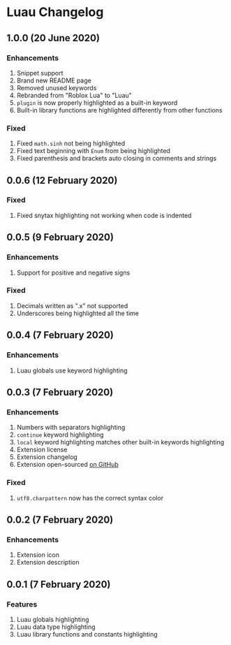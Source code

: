 # Luau Changelog

## 1.0.0 (20 June 2020)

### Enhancements

1. Snippet support
2. Brand new README page
3. Removed unused keywords
4. Rebranded from "Roblox Lua" to "Luau"
5. `plugin` is now properly highlighted as a built-in keyword
6. Built-in library functions are highlighted differently from other functions

### Fixed

1. Fixed ``math.sinh`` not being highlighted
2. Fixed text beginning with ``Enum`` from being highlighted
3. Fixed parenthesis and brackets auto closing in comments and strings

## 0.0.6 (12 February 2020)

### Fixed

1. Fixed snytax highlighting not working when code is indented

## 0.0.5 (9 February 2020)

### Enhancements

1. Support for positive and negative signs

### Fixed

1. Decimals written as ".x" not supported
2. Underscores being highlighted all the time

## 0.0.4 (7 February 2020)

### Enhancements

1. Luau globals use keyword highlighting

## 0.0.3 (7 February 2020)

### Enhancements

1. Numbers with separators highlighting
2. ``continue`` keyword highlighting
3. ``local`` keyword highlighting matches other built-in keywords highlighting
4. Extension license
5. Extension changelog
6. Extension open-sourced [on GitHub](https://github.com/UnderMyWheel/vscode-luau)

### Fixed

1. ``utf8.charpattern`` now has the correct syntax color

## 0.0.2 (7 February 2020)

### Enhancements

1. Extension icon
2. Extension description

## 0.0.1 (7 February 2020)

### Features
1. Luau globals highlighting
2. Luau data type highlighting
3. Luau library functions and constants highlighting